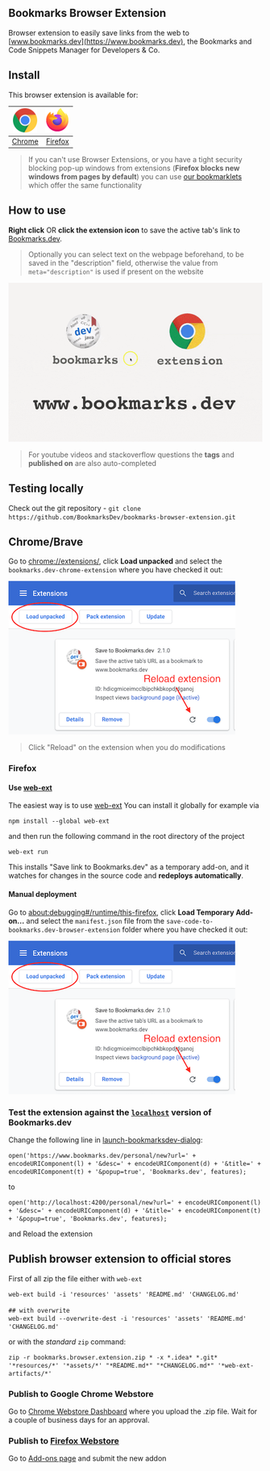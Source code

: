 Bookmarks Browser Extension
---
Browser extension to easily save links from the web to [www.bookmarks.dev](https://www.bookmarks.dev),
 the Bookmarks and Code Snippets Manager for Developers & Co.
 
## Install
This browser extension is available for:

| [![Chrome](assets/img/chrome-logo-48.png)](https://chrome.google.com/webstore/detail/save-url-to-bookmarksdev/diofdblfhjbpgackifolmboaiccmebjb) | [![Firefox](assets/img/firefox-logo-48.png)](https://addons.mozilla.org/en-US/firefox/addon/save-link-to-bookmarks-dev/) |
|:---:|:---:|
| [Chrome](https://chrome.google.com/webstore/detail/save-to-bookmarksdev/diofdblfhjbpgackifolmboaiccmebjb) | [Firefox](https://addons.mozilla.org/en-US/firefox/addon/save-link-to-bookmarks-dev/) |

> If you can't use Browser Extensions, or you have a tight security blocking pop-up windows from extensions 
> (**Firefox blocks new windows from pages by default**) you can use [our bookmarklets](https://www.bookmarks.dev/howto/bookmarklets)
> which offer the same functionality 

## How to use  
**Right click** OR **click the extension icon** to save the active tab's link to [Bookmarks.dev](https://www.bookmarks.dev).

> Optionally you can select text on the webpage beforehand, to be saved in the "description" field, otherwise the
> value from `meta="description"` is used if present on the website

![Chrome extension screenshot](assets/img/bookmarks-browser-extension-in-action-optimized-800x500.gif)

> For youtube videos and stackoverflow questions the **tags** and **published on** are also auto-completed

## Testing locally
Check out the git repository - `git clone https://github.com/BookmarksDev/bookmarks-browser-extension.git`

## Chrome/Brave
Go to [chrome://extensions/](chrome://extensions/), click **Load unpacked** and select the `bookmarks.dev-chrome-extension`
where you have checked it out:

![Install locally](assets/img/chrome-install-locally-and-reload-extension.png)

> Click "Reload" on the extension when you do modifications 

### Firefox

#### Use [web-ext](https://github.com/mozilla/web-ext)
The easiest way is to use [web-ext](https://github.com/mozilla/web-ext)
 You can install it globally for example via
```
npm install --global web-ext
```
and then run the following command in the root directory of the project

```
web-ext run
```

This installs "Save link to Bookmarks.dev" as a temporary add-on, and it watches for changes in the source code
and **redeploys automatically**.

#### Manual deployment
Go to [about:debugging#/runtime/this-firefox](about:debugging#/runtime/this-firefox), click **Load Temporary Add-on...**
 and select the `manifest.json` file from the `save-code-to-bookmarks.dev-browser-extension` folder where you have checked it out:

![Install locally on Firefox](assets/img/chrome-install-locally-and-reload-extension.png)

### Test the extension against the [`localhost`](https://github.com/BookmarksDev/bookmarks.dev) version of Bookmarks.dev
Change the following line in [launch-bookmarksdev-dialog](launch-bookmarksdev-dialog.js):
```
open('https://www.bookmarks.dev/personal/new?url=' + encodeURIComponent(l) + '&desc=' + encodeURIComponent(d) + '&title=' + encodeURIComponent(t) + '&popup=true', 'Bookmarks.dev', features);
```
to
```
open('http://localhost:4200/personal/new?url=' + encodeURIComponent(l) + '&desc=' + encodeURIComponent(d) + '&title=' + encodeURIComponent(t) + '&popup=true', 'Bookmarks.dev', features);
```

and Reload the extension 

## Publish browser extension to official stores

First of all zip the file either with `web-ext`
```
web-ext build -i 'resources' 'assets' 'README.md' 'CHANGELOG.md'

## with overwrite 
web-ext build --overwrite-dest -i 'resources' 'assets' 'README.md' 'CHANGELOG.md' 
```

or with the _standard_ `zip` command:
```shell
zip -r bookmarks.browser.extension.zip * -x *.idea* *.git* '*resources/*' '*assets/*' "*README.md*" "*CHANGELOG.md*" '*web-ext-artifacts/*'
```

### Publish to Google Chrome Webstore
Go to [Chrome Webstore Dashboard](https://chrome.google.com/webstore/developer/dashboard) where
you upload the .zip file. Wait for a couple of business days for an approval.


### Publish to [Firefox Webstore](https://extensionworkshop.com/documentation/publish/)

Go to [Add-ons page](https://addons.mozilla.org/en-US/developers/addons) and submit the new addon